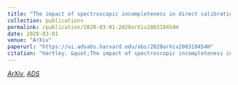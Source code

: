 ```yaml
---
title: "The impact of spectroscopic incompleteness in direct calibration of redshift distributions for weak lensing surveys"
collection: publications
permalink: /publication/2020-03-01-2020arXiv200310454H
date: 2020-03-01
venue: "ArXiv"
paperurl: "https://ui.adsabs.harvard.edu/abs/2020arXiv200310454H"
citation: "Hartley. &quot;The impact of spectroscopic incompleteness in direct calibration of redshift distributions for weak lensing surveys.&quot; <i>ArXiv</i>, :, Mar 2020"
---
```


[*ArXiv*](https://arxiv.org/abs/2003.10454), [*ADS*](https://ui.adsabs.harvard.edu/abs/2020arXiv200310454H)
